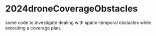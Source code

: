 # 2024droneCoverageObstacles
some code to investigate dealing with spatio-temporal obstacles while executing a coverage plan.
